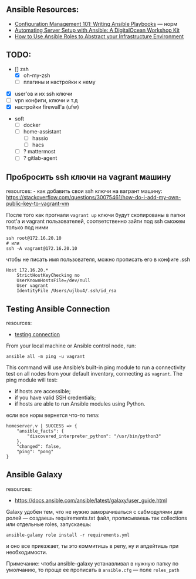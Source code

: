 
## Ansible Resources:
 - [Configuration Management 101: Writing Ansible Playbooks](https://www.digitalocean.com/community/tutorials/configuration-management-101-writing-ansible-playbooks) — норм
 - [Automating Server Setup with Ansible: A DigitalOcean Workshop Kit](https://www.digitalocean.com/community/meetup_kits/automating-server-setup-with-ansible-a-digitalocean-workshop-kit)
 - [How to Use Ansible Roles to Abstract your Infrastructure Environment](https://www.digitalocean.com/community/tutorials/how-to-use-ansible-roles-to-abstract-your-infrastructure-environment)


## TODO:
 - [] zsh
    - [x] oh-my-zsh
    - [ ] плагины и настройки к нему
 - [x] user'ов и их ssh ключи
 - [ ] vpn конфиги, ключи и т.д
 - [x] настройки firewall'а (ufw)
 - soft 
    - [ ] docker
    - [ ] home-assistant
        - [ ] hassio
        - [ ] hacs
    - [ ] ? mattermost
    - [ ] ? gitlab-agent

## Пробросить ssh ключи на vagrant машину

resources:
    - как добавить свои ssh ключи на вагрант машину: https://stackoverflow.com/questions/30075461/how-do-i-add-my-own-public-key-to-vagrant-vm

После того как прогнали `vagrant up` ключи будут скопированы в папки root'а и vagrant пользователей, соответственно зайти под ssh сможем только под ними

```
ssh root@172.16.20.10
# или
ssh -A vagrant@172.16.20.10
```

чтобы не писать имя пользователя, можно прописать его в конфиге .ssh

```
Host 172.16.20.*
    StrictHostKeyChecking no
    UserKnownHostsFile=/dev/null
    User vagrant
    IdentityFile /Users/ujlbu4/.ssh/id_rsa
```


## Testing Ansible Connection 

resources:
- [testing connection](https://www.digitalocean.com/community/tutorials/how-to-install-and-configure-ansible-on-ubuntu-18-04#step-3-%E2%80%94-testing-connection)

From your local machine or Ansible control node, run:
```
ansible all -m ping -u vagrant
```

This command will use Ansible’s built-in ping module to run a connectivity test on all nodes from your default inventory, connecting as `vagrant`. The ping module will test:
- if hosts are accessible;
- if you have valid SSH credentials;
- if hosts are able to run Ansible modules using Python.

если все норм вернется что-то типа:
```
homeserver.v | SUCCESS => {
    "ansible_facts": {
        "discovered_interpreter_python": "/usr/bin/python3"
    },
    "changed": false,
    "ping": "pong"
}
```


## Ansible Galaxy

resources: 
 - https://docs.ansible.com/ansible/latest/galaxy/user_guide.html


Galaxy удобен тем, что не нужно заморачиваться с сабмодулями для ролей — создаешь requirements.txt файл, прописываешь так collections или отдельные roles, запускаешь:
```
ansible-galaxy role install -r requirements.yml
```
и оно все приезжает, ты это коммитишь в репу, ну и апдейтишь при необходимости. 

Примечание: чтобы ansible-galaxy устанавливал в нужную папку по умолчанию, то проще ее прописать в `ansible.cfg` — поле `roles_path`

